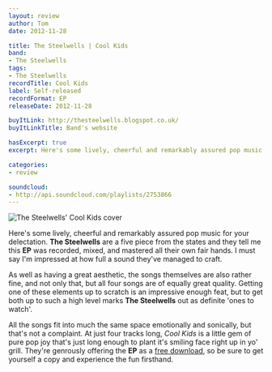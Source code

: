 ```yaml
---
layout: review
author: Tom
date: 2012-11-28

title: The Steelwells | Cool Kids
band:
- The Steelwells
tags:
- The Steelwells
recordTitle: Cool Kids
label: Self-released
recordFormat: EP
releaseDate: 2012-11-28

buyItLink: http://thesteelwells.blogspot.co.uk/
buyItLinkTitle: Band's website

hasExcerpt: true
excerpt: Here's some lively, cheerful and remarkably assured pop music for you.

categories:
- review

soundcloud:
- http://api.soundcloud.com/playlists/2753866
---
```


![The Steelwells' Cool Kids cover](http://www.eatenbymonsters.com/wp-content/uploads/2012/11/cool-kids-297x300.jpg)

Here's some lively, cheerful and remarkably assured pop music for your delectation. **The Steelwells** are a five piece from the states and they tell me this **EP** was recorded, mixed, and mastered all their own fair hands. I must say I'm impressed at how full a sound they've managed to craft.

As well as having a great aesthetic, the songs themselves are also rather fine, and not only that, but all four songs are of equally great quality. Getting one of these elements up to scratch is an impressive enough feat, but to get both up to such a high level marks **The Steelwells** out as definite 'ones to watch'.

All the songs fit into much the same space emotionally and sonically, but that's not a complaint. At just four tracks long, _Cool Kids_ is a little gem of pure pop joy that's just long enough to plant it's smiling face right up in yo' grill. They're genrously offering the **EP** as a [free download](http://www.mediafire.com/?ozmaatewwxchtth), so be sure to get yourself a copy and experience the fun firsthand.
